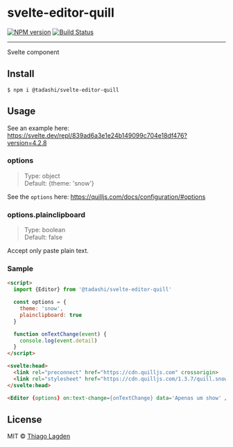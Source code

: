 # svelte-editor-quill

[![NPM version][npm-img]][npm]
[![Build Status][ci-img]][ci]


[npm-img]:         https://img.shields.io/npm/v/@tadashi/svelte-editor-quill.svg
[npm]:             https://www.npmjs.com/package/@tadashi/svelte-editor-quill
[ci-img]:          https://github.com/lagden/svelte-editor-quill/workflows/Node.js%20CI/badge.svg
[ci]:              https://github.com/lagden/svelte-editor-quill/actions?query=workflow%3A%22Node.js+CI%22

---

Svelte component


## Install

```
$ npm i @tadashi/svelte-editor-quill
```


## Usage

See an example here: https://svelte.dev/repl/839ad6a3e1e24b149099c704e18df476?version=4.2.8

### options

> Type: object  
> Default: {theme: 'snow'}

See the `options` here: https://quilljs.com/docs/configuration/#options


### options.plainclipboard

> Type: boolean  
> Default: false

Accept only paste plain text.


### Sample

```html
<script>
  import {Editor} from '@tadashi/svelte-editor-quill'

  const options = {
    theme: 'snow',
    plainclipboard: true
  }

  function onTextChange(event) {
    console.log(event.detail)
  }
</script>

<svelte:head>
  <link rel="preconnect" href="https://cdn.quilljs.com" crossorigin>
  <link rel="stylesheet" href="https://cdn.quilljs.com/1.3.7/quill.snow.css">
</svelte:head>

<Editor {options} on:text-change={onTextChange} data='Apenas um show' />
```


## License

MIT © [Thiago Lagden](https://github.com/lagden)

